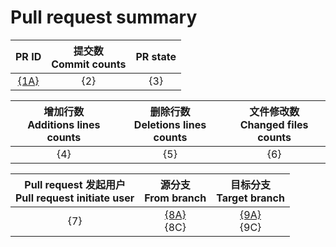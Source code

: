 <!-- 模板 -->
# **Pull request summary**

|PR ID|提交数<br>Commit counts|PR state|
|:-:|:-:|:-:|
|[{1A}]({1B})|{2}|{3}|

|增加行数<br>Additions lines counts|删除行数<br>Deletions lines counts|文件修改数<br>Changed files counts|
|:-:|:-:|:-:|
|{4}|{5}|{6}|

|Pull request 发起用户<br>Pull request initiate user|源分支<br>From branch|目标分支<br>Target branch|
|:-:|:-:|:-:|
|{7}|[{8A}]({8B})<br>{8C}|[{9A}]({9B})<br>{9C}|